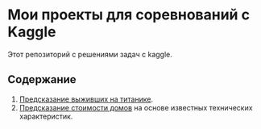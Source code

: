# Мои проекты для соревнований с Kaggle
Этот репозиторий с решениями задач с kaggle.

## Содержание
1. [Предсказание выживших на титанике](https://github.com/rusantsovsv/my_kaggle/tree/master/titanic).
2. [Предсказание стоимости домов](https://github.com/rusantsovsv/my_kaggle/tree/master/house_prices) на основе известных технических характеристик.
